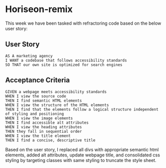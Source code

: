 # Horiseon-remix

This week we have been tasked with refractoring code based on the below user story: 

## User Story

```
AS A marketing agency
I WANT a codebase that follows accessibility standards
SO THAT our own site is optimized for search engines
```

## Acceptance Criteria

```
GIVEN a webpage meets accessibility standards
WHEN I view the source code
THEN I find semantic HTML elements
WHEN I view the structure of the HTML elements
THEN I find that the elements follow a logical structure independent of styling and positioning
WHEN I view the image elements
THEN I find accessible alt attributes
WHEN I view the heading attributes
THEN they fall in sequential order
WHEN I view the title element
THEN I find a concise, descriptive title
```

Based on the user story, I replaced all divs with appropriate semantic html elements, added alt attributes, update webpage title, and consolidated css styling by targeting classes with same styling to truncate the style sheet. 
